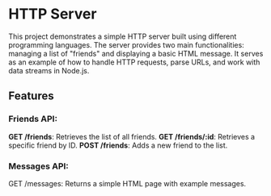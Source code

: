 # HTTP Server
This project demonstrates a simple HTTP server built using different programming languages. The server provides two main functionalities: managing a list of "friends" and displaying a basic HTML message. It serves as an example of how to handle HTTP requests, parse URLs, and work with data streams in Node.js.

## Features
### Friends API:

**GET /friends**:  Retrieves the list of all friends.
**GET /friends/:id**: Retrieves a specific friend by ID.
**POST /friends**: Adds a new friend to the list.

### Messages API:

GET /messages: Returns a simple HTML page with example messages.

